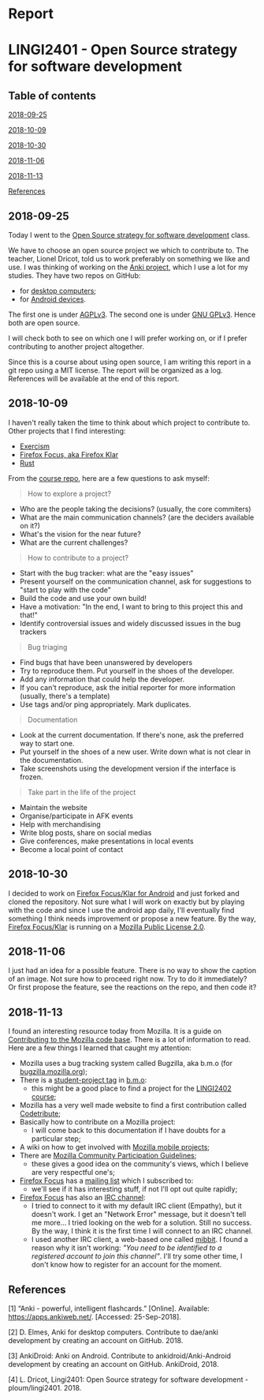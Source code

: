 # Report #
# LINGI2401 - Open Source strategy for software development #

## Table of contents ##

<!-- [Introduction](#introduction) -->

[2018-09-25](#2018-09-25)

[2018-10-09](#2018-10-09)

[2018-10-30](#2018-10-30)

[2018-11-06](#2018-11-06)

[2018-11-13](#2018-11-13)

<!-- [Conclusion](#conclusion) -->

[References](#References)

<!-- ## Introduction ## -->

<!-- TODO: introduction -->

## 2018-09-25 ##

Today I went to the [Open Source strategy for software development][2401] class.

We have to choose an open source project we which to contribute to. The teacher, Lionel Dricot, told us to work preferably on something we like and use. I was thinking of working on the [Anki project](https://apps.ankiweb.net/), which I use a lot for my studies. They have two repos on GitHub:

* for [desktop computers][anki-desktop];
* for [Android devices][ankidroid].

The first one is under [AGPLv3][anki-desktop-license]. The second one is under [GNU GPLv3][ankidroid-license]. Hence both are open source.

I will check both to see on which one I will prefer working on, or if I prefer contributing to another project altogether.

Since this is a course about using open source, I am writing this report in a git repo using a MIT license. The report will be organized as a log. References will be available at the end of this report.

## 2018-10-09 ##

I haven't really taken the time to think about which project to contribute to. Other projects that I find interesting:

* [Exercism][exercism]
* [Firefox Focus, aka Firefox Klar][ff]
* [Rust][rust]

From the [course repo][2401], here are a few questions to ask myself:

> How to explore a project?
* Who are the people taking the decisions? (usually, the core commiters)
* What are the main communication channels? (are the deciders available on it?)
* What's the vision for the near future?
* What are the current challenges?

> How to contribute to a project?
* Start with the bug tracker: what are the "easy issues"
* Present yourself on the communication channel, ask for suggestions to "start to play with the code"
* Build the code and use your own build!
* Have a motivation: "In the end, I want to bring to this project this and that!"
* Identify controversial issues and widely discussed issues in the bug trackers

> Bug triaging
* Find bugs that have been unanswered by developers
* Try to reproduce them. Put yourself in the shoes of the developer.
* Add any information that could help the developer.
* If you can't reproduce, ask the initial reporter for more information (usually, there's a template)
* Use tags and/or ping appropriately. Mark duplicates.

> Documentation
* Look at the current documentation. If there's none, ask the preferred way to start one.
* Put yourself in the shoes of a new user. Write down what is not clear in the documentation.
* Take screenshots using the development version if the interface is frozen.

> Take part in the life of the project
* Maintain the website
* Organise/participate in AFK events
* Help with merchandising
* Write blog posts, share on social medias
* Give conferences, make presentations in local events
* Become a local point of contact

## 2018-10-30 ##

I decided to work on [Firefox Focus/Klar for Android][ff] and just forked and cloned the repository. Not sure what I will work on exactly but by playing with the code and since I use the android app daily, I'll eventually find something I think needs improvement or propose a new feature. By the way, [Firefox Focus/Klar][ff] is running on a [Mozilla Public License 2.0][ff-license].

## 2018-11-06 ##

I just had an idea for a possible feature. There is no way to show the caption of an image. Not sure how to proceed right now. Try to do it immediately? Or first propose the feature, see the reactions on the repo, and then code it?

## 2018-11-13 ##

I found an interesting resource today from Mozilla. It is a guide on [Contributing to the Mozilla code base][mdn-web-docs]. There is a lot of information to read. Here are a few things I learned that caught my attention:

* Mozilla uses a bug tracking system called Bugzilla, aka b.m.o (for [bugzilla.mozilla.org](https://bugzilla.mozilla.org/));
* There is a [student-project tag](https://bugzil.la/kw:student-project) in [b.m.o][bmo]:
    - this might be a good place to find a project for the [LINGI2402 course][2402];
* Mozilla has a very well made website to find a first contribution called [Codetribute][codetribute];
* Basically how to contribute on a Mozilla project:
    - I will come back to this documentation if I have doubts for a particular step;
* A wiki on how to get involved with [Mozilla mobile projects][mozilla-mobile-wiki];
* There are [Mozilla Community Participation Guidelines][mozilla-guidelines];
    - these gives a good idea on the community's views, which I believe are very respectful one's;
* [Firefox Focus][ff] has a [mailing list][ff-mailing-list] which I subscribed to:
    - we'll see if it has interesting stuff, if not I'll opt out quite rapidly;
* [Firefox Focus][ff] has also an [IRC channel][ff-irc]:
    - I tried to connect to it with my default IRC client (Empathy), but it doesn't work. I get an "Network Error" message, but it doesn't tell me more... I tried looking on the web for a solution. Still no success. By the way, I think it is the first time I will connect to an IRC channel.
    - I used another IRC client, a web-based one called [mibbit][mibbit]. I found a reason why it isn't working: _"You need to be identified to a registered account to join this channel"_. I'll try some other time, I don't know how to register for an account for the moment.

<!-- ## Conclusion ## -->

<!-- TODO: conclusion -->

<!-- ## Links ## -->

[2401]: https://github.com/ploum/lingi2401 "Open Source strategy for software development"
[2402]: https://uclouvain.be/en-cours-2018-lingi2402 "Open Source Project"
[anki-desktop]: https://github.com/dae/anki "Anki for desktop computers"
[ankidroid]: https://github.com/ankidroid/Anki-Android "AnkiDroid: Anki on Android"
[anki-desktop-license]: https://github.com/dae/anki/blob/master/LICENSE "Anki desktop license"
[ankidroid-license]: https://github.com/ankidroid/Anki-Android/blob/master/COPYING "AnkiDroid license"
[bmo]: https://bugzilla.mozilla.org/ "Bugzilla"
[bugzilla-docs]: https://developer.mozilla.org/en-US/docs/Mozilla/Bugzilla "Documentation about B.m.o."
[codetribute]: https://codetribute.mozilla.org/ "Find your first code contribution with Mozilla"
[exercism]: https://github.com/exercism/exercism "Exercism"
[ff]: https://github.com/mozilla-mobile/focus-android/ "Firefox Focus for Android"
[ff-irc]: irc://irc.mozilla.org/focus "Firefox Focus IRC"
[ff-license]: https://github.com/mozilla-mobile/focus-android/blob/master/LICENSE "Firefox Focus License"
[ff-mailing-list]: https://mail.mozilla.org/listinfo/firefox-focus-public "Firefox-focus-public"
[mdn-web-docs]: https://developer.mozilla.org/en-US/docs/Mozilla/Developer_guide/Introduction "Contributing to the Mozilla code base"
[mibbit]: https://mibbit.com/ "Mibbit IRC WebChat"
[mozilla-guidelines]: https://www.mozilla.org/en-US/about/governance/policies/participation/ "Mozilla Community Participation Guidelines"
[mozilla-mobile-wiki]: https://wiki.mozilla.org/Mobile/Get_Involved "Mobile/Get Involved"
[rust]: https://github.com/rust-lang/rust "The Rust Programming Language"


## References ##

<!-- TODO: find a nicer way to use the refs, which type of refs and cites? -->

[1] “Anki - powerful, intelligent flashcards.” [Online]. Available: https://apps.ankiweb.net/. [Accessed: 25-Sep-2018].

[2] D. Elmes, Anki for desktop computers. Contribute to dae/anki development by creating an account on GitHub. 2018.

[3] AnkiDroid: Anki on Android. Contribute to ankidroid/Anki-Android development by creating an account on GitHub. AnkiDroid, 2018.

[4] L. Dricot, Lingi2401: Open Source strategy for software development - ploum/lingi2401. 2018.


<!-- Final -->

<!-- TODO: read the report's content and correct-->
<!-- TODO: check for typos -->
